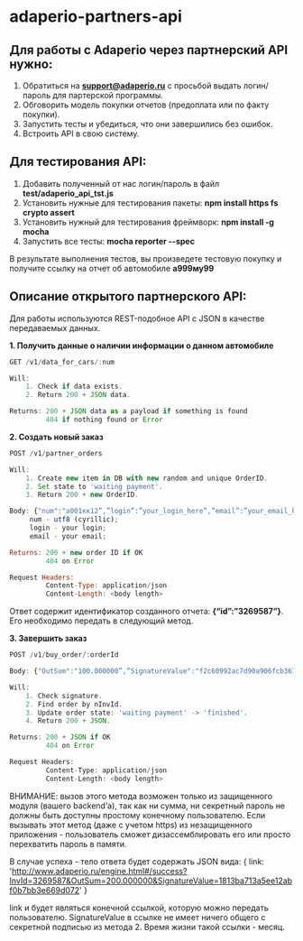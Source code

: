 # adaperio-partners-api

## Для работы с Adaperio через партнерский API нужно:

1) Обратиться на **support@adaperio.ru** с просьбой выдать логин/пароль для партерской программы.
2) Обговорить модель покупки отчетов (предоплата или по факту покупки).
3) Запустить тесты и убедиться, что они завершились без ошибок.
4) Встроить API в свою систему.

## Для тестирования API:

1) Добавить полученный от нас логин/пароль в файл **test/adaperio_api_tst.js**
2) Установить нужные для тестирования пакеты: **npm install https fs crypto assert**
3) Установить нужный для тестирования фреймворк: **npm install -g mocha**
4) Запустить все тесты: **mocha reporter --spec**

В результате выполнения тестов, вы произведете тестовую покупку и получите ссылку на отчет об автомобиле **а999му99**

## Описание открытого партнерского API:
Для работы используются REST-подобное API с JSON в качестве передаваемых данных. 

**1. Получить данные о наличии информации о данном автомобиле**

```javascript
GET /v1/data_for_cars/:num

Will: 
    1. Check if data exists.
    2. Return 200 + JSON data.

Returns: 200 + JSON data as a payload if something is found 
         404 if nothing found or Error
```

**2. Создать новый заказ**

```javascript
POST /v1/partner_orders

Will:
    1. Create new item in DB with new random and unique OrderID.
    2. Set state to 'waiting payment'.
    3. Return 200 + new OrderID.

Body: {"num":"а001кк12”,”login”:”your_login_here”,”email”:”your_email_here@mail.com”}
     num - utf8 (cyrillic); 
     login - your login;
     email - your email;

Returns: 200 + new order ID if OK
         404 on Error

Request Headers:
         Content-Type: application/json
         Content-Length: <body length>
```
Ответ содержит идентификатор созданного отчета: **{“id”:”3269587”}**. Его необходимо передать в следующий метод.

**3. Завершить заказ**

```javascript
POST /v1/buy_order/:orderId

Body: {"OutSum":"100.000000”,”SignatureValue":"f2c60992ac7d90a906fcb36761da6294"}

Will:
    1. Check signature.
    2. Find order by nInvId.
    3. Update order state: 'waiting payment' -> 'finished'.
    4. Return 200 + JSON.

Returns: 200 + JSON if OK
         404 on Error

Request Headers:
         Content-Type: application/json
         Content-Length: <body length>
```
ВНИМАНИЕ: вызов этого метода возможен только из защищенного модуля (вашего backend’а), так как ни сумма, ни секретный пароль не должны быть доступны простому конечному пользователю. Если вызывать этот метод (даже с учетом https) из незащищенного приложения - пользователь сможет дизассемблировать его или просто перехватить пароль в памяти.

В случае успеха - тело ответа будет содержать JSON вида:
{ link: 'http://www.adaperio.ru/engine.html#/success?InvId=3269587&OutSum=200.000000&SignatureValue=1813ba713a5ee12abf0b7bb3e669d072' }

link и будет являться конечной ссылкой, которую можно передать пользователю. SignatureValue в ссылке не имеет ничего общего с секретной подписью из метода 2. 
Время жизни такой ссылки - месяц. 

